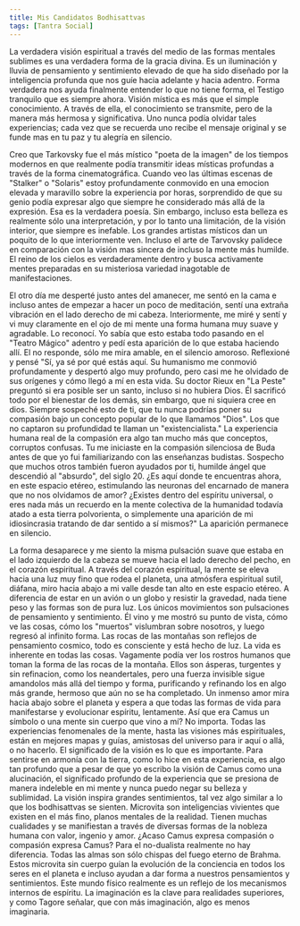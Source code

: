```yaml
---
title: Mis Candidatos Bodhisattvas
tags: [Tantra Social]
---
```

La verdadera visión espiritual a través del medio de las formas mentales sublimes es una verdadera
forma de la gracia divina. Es un iluminación y lluvia de pensamiento y sentimiento elevado de que ha
sido diseñado por la inteligencia profunda que nos guíe hacia adelante y hacia adentro. Forma
verdadera nos ayuda finalmente entender lo que no tiene forma, el Testigo tranquilo que es siempre
ahora. Visión mística es más que el simple conocimiento. A través de ella, el conocimiento se transmite,
pero de la manera más hermosa y significativa. Uno nunca podía olvidar tales experiencias; cada vez
que se recuerda uno recibe el mensaje original y se funde mas en tu paz y tu alegría en silencio. 

Creo
que Tarkovsky fue el más místico "poeta de la imagen" de los tiempos modernos en que realmente
podía transmitir ideas místicas profundas a través de la forma cinematográfica. Cuando veo las últimas
escenas de "Stalker" o "Solaris" estoy profundamente conmovido en una emocion elevada y maravillo
sobre la experiencia por horas, sorprendido de que su genio podía expresar algo que siempre he
considerado más allá de la expresión. Esa es la verdadera poesía. Sin embargo, incluso esta belleza es
realmente sólo una interpretación, y por lo tanto una limitación, de la visión interior, que siempre es
inefable. Los grandes artistas místicos dan un poquito de lo que interiormente ven. Incluso el arte de
Tarvovsky palidece en comparación con la visión mas sincera de incluso la mente más humilde. El
reino de los cielos es verdaderamente dentro y busca activamente mentes preparadas en su misteriosa
variedad inagotable de manifestaciones.

El otro día me desperté justo antes del amanecer, me sentó en la cama e incluso antes de empezar a
hacer un poco de meditación, sentí una extraña vibración en el lado derecho de mi cabeza.
Interiormente, me miré y sentí y vi muy claramente en el ojo de mi mente una forma humana muy
suave y agradable. Lo reconocí. Yo sabía que esto estaba todo pasando en el "Teatro Mágico" adentro y
pedí esta aparición de lo que estaba haciendo allí. El no responde, sólo me mira amable, en el silencio
amoroso. Reflexioné y pensé "Sí, ya sé por qué estás aquí. Su humanismo me conmovió
profundamente y despertó algo muy profundo, pero casi me he olvidado de sus orígenes y cómo llegó a
mí en esta vida. Su doctor Rieux en "La Peste" preguntó si era posible ser un santo, incluso si no
hubiera Dios. Él sacrificó todo por el bienestar de los demás, sin embargo, que ni siquiera cree en dios.
Siempre sospeché esto de ti, que tu nunca podrías poner su compasión bajo un concepto popular de lo
que llamamos "Dios". Los que no captaron su profundidad te llaman un "existencialista." La
experiencia humana real de la compasión era algo tan mucho más que conceptos, corruptos confusas.
Tu me iniciaste en la compasión silenciosa de Buda antes de que yo fui familiarizando con las
enseñanzas budistas. Sospecho que muchos otros también fueron ayudados por ti, humilde ángel que
descendió al "absurdo", del siglo 20. ¿Es aquí donde te encuentras ahora, en este espacio etéreo,
estimulando las neuronas del encarnado de manera que no nos olvidamos de amor? ¿Existes dentro del
espíritu universal, o eres nada más un recuerdo en la mente colectiva de la humanidad todavía atado a
esta tierra polvorienta, o simplemente una aparición de mi idiosincrasia tratando de dar sentido a sí
mismos?" La aparición permanece en silencio.

La forma desaparece y me siento la misma pulsación suave que estaba en el lado izquierdo de la cabeza
se mueve hacia el lado derecho del pecho, en el corazón espiritual. A través del corazón espiritual, la
mente se eleva hacia una luz muy fino que rodea el planeta, una atmósfera espiritual sutil, diáfana, miro
hacia abajo a mi valle desde tan alto en este espacio etéreo. A diferencia de estar en un avión o un globo
y resistir la gravedad, nada tiene peso y las formas son de pura luz. Los únicos movimientos son
pulsaciones de pensamiento y sentimiento. Él vino y me mostró su punto de vista, cómo ve las cosas,
cómo los "muertos" vislumbran sobre nosotros, y luego regresó al infinito forma. Las rocas de las
montañas son reflejos de pensamiento cosmico, todo es consciente y está hecho de luz. La vida es
inherente en todas las cosas. Vagamente podía ver los rostros humanos que toman la forma de las rocas
de la montaña. Ellos son ásperas, turgentes y sin refinacion, como los neandertales, pero una fuerza
invisible sigue amandolos más allá del tiempo y forma, purificando y refinando los en algo más grande,
hermoso que aún no se ha completado. Un inmenso amor mira hacia abajo sobre el planeta y espera a
que todas las formas de vida para manifestarse y evolucionar espíritu, lentamente.
Así que era Camus un símbolo o una mente sin cuerpo que vino a mí? No importa. Todas las
experiencias fenomenales de la mente, hasta las visiones más espirituales, están en mejores mapas y
guías, amistosas del universo para ir aquí o allá, o no hacerlo. El significado de la visión es lo que es
importante. Para sentirse en armonía con la tierra, como lo hice en esta experiencia, es algo tan
profundo que a pesar de que yo escribo la visión de Camus como una alucinación, el significado
profundo de la experiencia que se presiona de manera indeleble en mi mente y nunca puedo negar su
belleza y sublimidad. La visión inspira grandes sentimientos, tal vez algo similar a lo que los
bodhisattvas se sienten. Microvita son inteligencias vivientes que existen en el más fino, planos
mentales de la realidad. Tienen muchas cualidades y se manifiestan a través de diversas formas de la
nobleza humana con valor, ingenio y amor. ¿Acaso Camus expresa compasión o compasión expresa
Camus? Para el no-dualista realmente no hay diferencia. Todas las almas son sólo chispas del fuego
eterno de Brahma. Estos microvita sin cuerpo guían la evolución de la conciencia en todos los seres en
el planeta e incluso ayudan a dar forma a nuestros pensamientos y sentimientos. Este mundo físico
realmente es un reflejo de los mecanismos internos de espíritu. La imaginación es la clave para
realidades superiores, y como Tagore señalar, que con más imaginación, algo es menos imaginaria.
